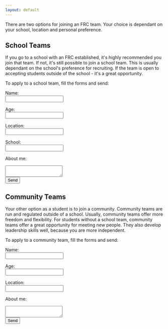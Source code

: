 ```yaml
---
layout: default
---
```


There are two options for joining an FRC team. Your choice is dependant on your school, location and personal preference.

## School Teams
If you go to a school with an FRC established, it's highly recommended you join that team. If not, it's still possible to join a school team. This is usually dependant on the school's preference for recruiting. If the team is open to accepting students outside of the school - it's a great opportunity.

To apply to a school team, fill the forms and send:

<form action="MAILTO:findateam@frcwest.com?Subject=School Team" method="post" enctype="text/plain">

Name:<br>
<input type="text" name="name"><br>

Age:<br>
<input type="text" name="age"><br>

Location:<br>
<input type="text" name="location"><br>

School:<br>
<input type="text" name="school"><br>

About me:<br>
<textarea type="text" name="about-me"></textarea><br>

<input type="submit" value="Send">
</form>

## Community Teams
Your other option as a student is to join a community. Community teams are run and regulated outside of a school. Usually, community teams offer more freedom and flexibility. For students without a school team, community teams offer a great opportunity for meeting new people. They also develop leadership skills well, because you are more independent.

To apply to a community team, fill the forms and send:

<form action="MAILTO:findateam@frcwest.com?Subject=Community Team" method="post" enctype="text/plain">

Name:<br>
<input type="text" name="name"><br>

Age:<br>
<input type="text" name="age"><br>

Location:<br>
<input type="text" name="location"><br>

About me:<br>
<textarea type="text" name="about-me"></textarea><br>

<input type="submit" value="Send">
</form>
